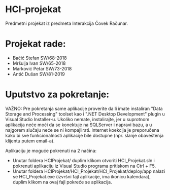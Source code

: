 # HCI-projekat
Predmetni projekat iz predmeta Interakcija Čovek Računar.

# Projekat rade:
- Baćić Stefan   SW/68-2018
- Mršulja Ivan   SW/65-2018
- Marković Petar SW/73-2018
- Antić Dušan    SW/81-2019

# Uputstvo za pokretanje:

VAŽNO: Pre pokretanja same aplikacije proverite da li imate instaliran "Data Storage and Processing" toolset kao i ".NET Desktop Development" plugin u Visual Studio Installer-u. Ukoliko nemate, instalirajte, jer u suprotnom aplikacija neće moći da se konektuje na SQLServer i napravi bazu, a u najgorem slučaju neće se ni kompajlirati. Internet koekcija je preporučena kako bi sve funkcionalnosti aplikacije bile dostupne (npr. slanje obaveštenja klijentu putem email-a).

Aplikaciju je moguće pokrenuti na 2 načina:
- Unutar foldera HCIProjekat/ duplim klikom otvoriti HCI_Projekat.sln i pokrenuti aplikaciju iz Visual Studio programa pritiskom na Ctrl + F5.
- Unutar foldera HCIProjekat/HCI_Projekat/HCI_Projekat/deploy/app nalazi se HCI_Projekat.exe (izvršni fajl aplikacije, ima ikonicu kalendara), duplim klikom na ovaj fajl pokreće se aplikacija.